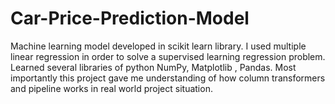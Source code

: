 # Car-Price-Prediction-Model
Machine learning model developed in scikit learn library. I used multiple linear regression in order to solve a supervised learning regression problem. Learned several libraries of python NumPy, Matplotlib , Pandas. Most importantly this project gave me understanding of how column transformers and pipeline works in real world project situation.  
